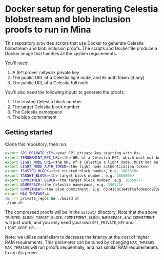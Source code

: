 # Docker setup for generating Celestia blobstream and blob inclusion proofs to run in Mina

This repository provides scripts that use Docker to generate Celestia
blobstream and blob inclusion proofs. The scripts and Dockerfile produce a Docker image that
handles all the system requirements.

You'll need:

1. A SP1 prover network private key
2. The public URL of a Celestia light node, and its auth token (if any)
3. The public URL of a Celestia full node

You'll also need the following inputs to generate the proofs:

1. The trusted Celestia block number
2. The target Celestia block number
3. The Celestia namespace
4. The blob commitment

## Getting started

Clone this repository, then run:

```bash
export SP1_PRIVATE_KEY=<your SP1 private key starting with 0x>
export TENDERMINT_RPC_URL=<the URL of a Celestia RPC, which must not be a light node. e.g. https://rpc.lunaroasis.net/>
export LIGHT_NODE_URL=<the URL of a Celestia a light node. Must not be a full node URL. If using docker for mac, or docker for windows, host.docker.internal can replace localhost for a node running on host machine>
export LIGHT_NODE_AUTH_TOKEN=<the light node authentication token>
export TRUSTED_BLOCK=<the trusted block number, e.g. 1865870>
export TARGET_BLOCK=<the target block number, e.g. 1865890>
export COMMITMENT_BLOCK=<the target block number, e.g. 1865877>
export NAMESPACE=<the Celestia namespace, e.g. 240713>
export COMMITMENT=<the blob commitment, e.g. d374153c3e49fcaf0de6cc972da43d1b312bd3dbd5c9926c85c00758c2d2cf2d>
export MAX_THREADS=4
rm -rf private_repos && ./build.sh
./run.sh
```

The compressed proofs will be in the `output/` directory. Note that the above
`TRUSTED_BLOCK`, `TARGET_BLOCK`, `COMMITMENT_BLOCK`, `NAMESPACE`, and
`COMMITMENT` will just work, and you only need your own `SP1_PRIVATE_KEY` and `LIGHT_NODE_URL`.

Note: we utilize parallelism to decrease the latency at the cost of higher RAM requirements. This parameter can be tuned by changing `MAX_THREADS`. `MAX_THREADS` will run proofs sequentially, and has similar RAM requiremenets to an o1js prover.